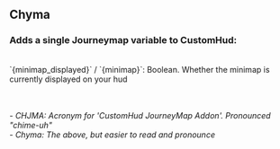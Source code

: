 ## Chyma

### Adds a single Journeymap variable to CustomHud:
<br>
`{minimap_displayed}` / `{minimap}`: Boolean. Whether the minimap is currently displayed on your hud
<br><br><br>

*- CHJMA: Acronym for 'CustomHud JourneyMap Addon'. Pronounced "chime-uh"*  
*- Chyma: The above, but easier to read and pronounce*